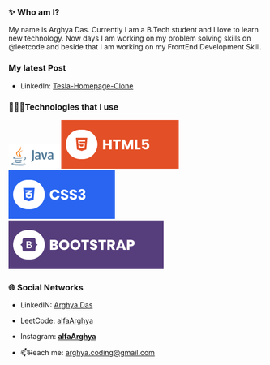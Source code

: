 ### ✨ Who am I?
My name is Arghya Das. Currently I am a B.Tech student and I love to learn new 
technology. Now days I am working on my problem solving skills on @leetcode and beside that I am working on my FrontEnd Development Skill.

### My latest Post
- LinkedIn:  <a  href = "https://www.linkedin.com/posts/alfaarghya_frontend-frontenddevelopment-frontenddesign-activity-7083345311896674304-si6G?utm_source=share&utm_medium=member_desktop" target="_blank"> Tesla-Homepage-Clone </a>

### 👨🏽‍💻Technologies that I use
<div style = "disply : flex">
  <img width = "100" src = "https://github.com/alfaArghya/alfaArghya/blob/main/assets/java.png">
  <img   src = "https://github.com/alfaArghya/alfaArghya/blob/main/assets/html.svg">
  <img   src = "https://github.com/alfaArghya/alfaArghya/blob/main/assets/css.svg">
  <img  src = "https://github.com/alfaArghya/alfaArghya/blob/main/assets/bootstrap.svg">
</div>

### 🌐 Social Networks

- LinkedIN: <a href = "https://www.linkedin.com/in/alfaarghya/" target="_blank" >Arghya Das</a>

- LeetCode: <a  href = "https://leetcode.com/alfa_arghya/" target="_blank">alfaArghya</a>

- Instagram: <a  href = "https://www.instagram.com/__alfaarghya__/" target="_blank"> __alfaArghya__ </a>

- 📫Reach me: arghya.coding@gmail.com

<!--
**alfaArghya/alfaArghya** is a ✨ _special_ ✨ repository because its `README.md` (this file) appears on your GitHub profile.

Here are some ideas to get you started:

- 🔭 I’m currently working on ...
- 🌱 I’m currently learning ...
- 👯 I’m looking to collaborate on ...
- 🤔 I’m looking for help with ...
- 💬 Ask me about ...
- 📫 How to reach me: ...
- 😄 Pronouns: ...
- ⚡ Fun fact: ...
👋
-->

